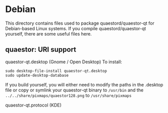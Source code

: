 
Debian
====================
This directory contains files used to package quaestord/quaestor-qt
for Debian-based Linux systems. If you compile quaestord/quaestor-qt yourself, there are some useful files here.

## quaestor: URI support ##


quaestor-qt.desktop  (Gnome / Open Desktop)
To install:

	sudo desktop-file-install quaestor-qt.desktop
	sudo update-desktop-database

If you build yourself, you will either need to modify the paths in
the .desktop file or copy or symlink your quaestor-qt binary to `/usr/bin`
and the `../../share/pixmaps/quaestor128.png` to `/usr/share/pixmaps`

quaestor-qt.protocol (KDE)

